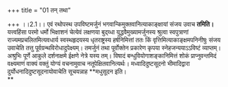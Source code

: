 +++
title = "01 तन् तथा"

+++
।।2.1।। एवं रथोपस्थ उपविष्टमर्जुनं भगवान्किमुक्तवानित्याकाङ्क्षायां संजय
उवाच **तमिति।** यत्त्वहिंसा परमो धर्मो भिक्षाशनं चेत्येवं लक्षणया
बुद्य्धा युद्धवैमुख्यामर्जुनस्य श्रुत्वा स्वपुत्राणां
राज्यमप्रचलितमित्यवधार्य स्वस्थहृदयस्य धृतराष्ट्रस्य हर्षनिमित्तां ततः
किं वृत्तिमित्याकाङ्क्षमपनिनीषुः संजय उवाचेति तत्तु
पूर्वग्रन्थविरोधादुपेक्ष्यम्। तमर्जुनं तथा पूर्वोक्तेन प्रकारेण कृपया
स्नेहजन्ययाऽऽविष्टं व्याप्तम्। अश्रुभिः पूर्णे आकुले दर्शनाक्षमे ईक्षणे
नेत्रे यस्य तम्। विषादं बन्धुवियोगाशङ्कानिमित्तं शोकं प्राप्नुवन्तमिदं
वक्ष्यमाणं वाक्यं वक्तुं योग्यं वचनामुवाच नतूपेक्षितवानित्यर्थः।
मध्वादिदुष्टसूदनो भीमादिद्वारा दुर्योधनादिदुष्टसूदनायोवाचेति सूचयन्नाह
**मधुसूदन इति।  
**
